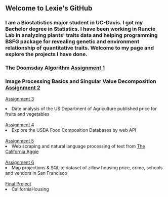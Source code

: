 ## Welcome to Lexie's GitHub

### I am a Biostatistics major student in UC-Davis. I got my Bachelor degree in Statistics. I have been working in Runcie Lab in analyzing plants' traits data and helping programming BSFG package for revealing genetic and environment relationship of quantitative traits. Welcome to my page and explore the projects I have done.


### The Doomsday Algorithm  <a href = "HW1/assignment1.html">Assignment 1</a>  
### Image Processing Basics and Singular Value Decomposition <a href = "HW2/assignment2.html">Assignment 2</a> <br>
<a href = "HW3/assignment3.html">Assignment 3</a> <li> Date analysis of the US Department of Agriculture published price for fruits and vegetables</li><br>
<a href = "HW4/assignment4.html">Assignment 4</a> <li> Explore the USDA Food Composition Databases by web API</li><br>
<a href = "HW5/assignment5.html">Assignment 5</a> <li> Web scraping and natural language processing of text from <a href = "https://theaggie.org/"> The California Aggie</a> </li><br>
<a href = "HW6/assignment6.html">Assignment 6</a> <li> Map projections & SQLite dataset of zillow housing price, crime, schools and vendors in San Francisco</li><br>
<a href = "https://theaggie.org/">Final Project </a> <li> CaliforniaHousing</li>



